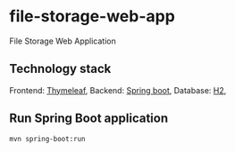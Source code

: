 # file-storage-web-app

File Storage Web Application

## Technology stack

Frontend: [Thymeleaf](https://www.thymeleaf.org/),
Backend: [Spring boot](https://spring.io/projects/spring-boot),
Database: [H2](https://www.h2database.com/html/main.html),

## Run Spring Boot application

```bash
mvn spring-boot:run
```

